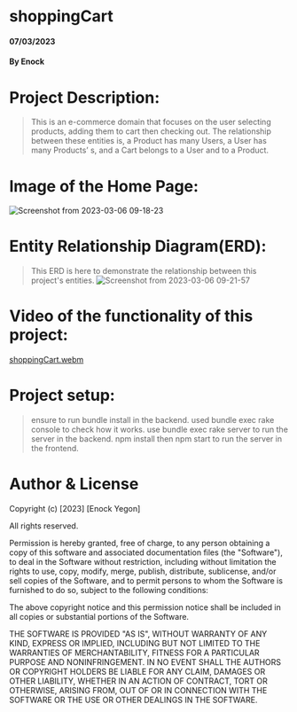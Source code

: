 # shoppingCart
#### 07/03/2023
#### By Enock

# Project Description:
>This is an e-commerce domain that focuses on the user selecting products, adding them to cart then checking out.
>The relationship between these entities is, a Product has many Users, a User has many Products’ s, and a Cart belongs to a User and to a Product.

# Image of the Home Page:
![Screenshot from 2023-03-06 09-18-23](https://user-images.githubusercontent.com/105382101/223034734-3f878b67-924c-4a32-8259-180cf594cb55.png)
# Entity Relationship Diagram(ERD):
>This ERD is here to demonstrate the relationship between this project's entities.
![Screenshot from 2023-03-06 09-21-57](https://user-images.githubusercontent.com/105382101/223034741-b0934ac4-f52d-438d-a02a-a569bb24a0fd.png)
# Video of the functionality of this project:
[shoppingCart.webm](https://user-images.githubusercontent.com/105382101/223359952-2c58c428-d2b1-400d-b629-0c58c38d8034.webm)


# Project setup:
>ensure to run bundle install in the backend.
> used bundle exec rake console to check how it works.
> use bundle exec rake server to run the server in the backend.
> npm install then npm start to run the server in the frontend.

# Author & License
Copyright (c) [2023] [Enock Yegon]

All rights reserved.

Permission is hereby granted, free of charge, to any person obtaining a copy
of this software and associated documentation files (the "Software"), to deal
in the Software without restriction, including without limitation the rights
to use, copy, modify, merge, publish, distribute, sublicense, and/or sell
copies of the Software, and to permit persons to whom the Software is
furnished to do so, subject to the following conditions:

The above copyright notice and this permission notice shall be included in all
copies or substantial portions of the Software.

THE SOFTWARE IS PROVIDED "AS IS", WITHOUT WARRANTY OF ANY KIND, EXPRESS OR
IMPLIED, INCLUDING BUT NOT LIMITED TO THE WARRANTIES OF MERCHANTABILITY,
FITNESS FOR A PARTICULAR PURPOSE AND NONINFRINGEMENT. IN NO EVENT SHALL THE
AUTHORS OR COPYRIGHT HOLDERS BE LIABLE FOR ANY CLAIM, DAMAGES OR OTHER
LIABILITY, WHETHER IN AN ACTION OF CONTRACT, TORT OR OTHERWISE, ARISING FROM,
OUT OF OR IN CONNECTION WITH THE SOFTWARE OR THE USE OR OTHER DEALINGS IN THE
SOFTWARE.
